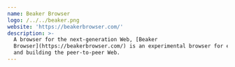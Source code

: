 ```yaml
---
name: Beaker Browser
logo: /../../beaker.png
website: 'https://beakerbrowser.com/'
description: >-
  A browser for the next-generation Web, [Beaker
  Browser](https://beakerbrowser.com/) is an experimental browser for exploring
  and building the peer-to-peer Web.
---
```


